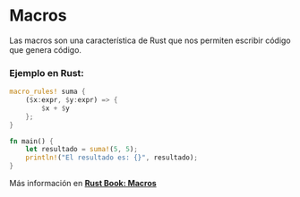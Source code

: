 # Macros
Las macros son una característica de Rust que nos permiten escribir código que genera código.
### Ejemplo en Rust:
```rust
macro_rules! suma {
    ($x:expr, $y:expr) => {
        $x + $y
    };
}

fn main() {
    let resultado = suma!(5, 5);
    println!("El resultado es: {}", resultado);
}
```

Más información en [**Rust Book: Macros**](https://phosphorus-m.github.io/rust-book-es/ch19-06-macros.html)